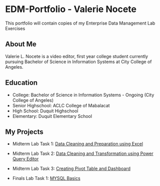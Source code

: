# EDM-Portfolio - Valerie Nocete
This portfolio will contain copies of my Enterprise Data Management Lab Exercises

## About Me
Valerie L. Nocete is a video editor, first year college student currently pursuing Bachelor of Science in Information Systems at City College of Angeles.

## Education
- College: Bachelor of Science in Information Systems - Ongoing (City College of Angeles)
- Senior Highschool: ACLC College of Mabalacat
- High School: Duquit Highschool
- Elementary: Duquit Elementary School


## My Projects
- Midterm Lab Task 1: [Data Cleaning and Preparation using Excel](https://github.com/bangshiki/EDM-Portfolio/blob/e4fa5a5dfbcac16b7502bd94579fcd80f00d89d4/Midterm%20Task%201/README.md)
- Midterm Lab Task 2: [Data Cleaning and Transformation using Power Query Editor](https://github.com/bangshiki/EDM-Portfolio/tree/ad57ba803fb8e5c7968a623306a42f96740f5a99/Midterm%20Task%202)
- Midterm Lab Task 3: [Creating Pivot Table and Dashboard](https://github.com/bangshiki/EDM-Portfolio/tree/1126e9233254b9e8631374d6930e3f6bdf22406f/Midterm%20Task%203)
  
- Finals Lab Task 1:  [MYSQL Basics](https://github.com/bangshiki/EDM-Portfolio/blob/335569e40fd78a35b426a9717b60ede4ef21e888/Final%20Task%201/README.md)
